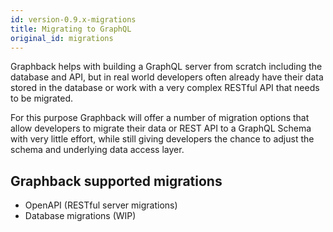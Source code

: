 ```yaml
---
id: version-0.9.x-migrations
title: Migrating to GraphQL
original_id: migrations
---
```


Graphback helps with building a GraphQL server from scratch including the database and API,
but in real world developers often already have their data stored in the database or work 
with a very complex RESTful API that needs to be migrated. 

For this purpose Graphback will offer a number of migration options that allow developers to 
migrate their data or REST API to a GraphQL Schema with very little effort, while still giving developers 
the chance to adjust the schema and underlying data access layer. 

## Graphback supported migrations

- OpenAPI (RESTful server migrations)
- Database migrations (WIP)
